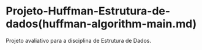 # Projeto-Huffman-Estrutura-de-dados(huffman-algorithm-main.md)
Projeto avaliativo para a disciplina de Estrutura de Dados.
